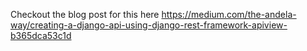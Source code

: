 Checkout the blog post for this here https://medium.com/the-andela-way/creating-a-django-api-using-django-rest-framework-apiview-b365dca53c1d
